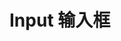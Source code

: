 <style>
  v-input{
    margin: 20px 0;
  }
</style>
# Input 输入框

<!-- start -->
<div class="code">
  <v-input type="text"></v-input>
  <v-input type="password"></v-input>
</div>
<!-- end -->
